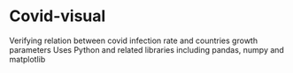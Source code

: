 # Covid-visual
Verifying relation between covid infection rate and countries growth parameters
Uses Python and related libraries including pandas, numpy and matplotlib
